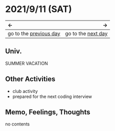 # 2021/9/11 (SAT)
|←|→|
|:---|---:|
go to the [previous day](./10th.md) | go to the [next day](./12th.md)

## Univ.
SUMMER VACATION

## Other Activities
- club activity
- prepared for the next coding interview

## Memo, Feelings, Thoughts
no contents
